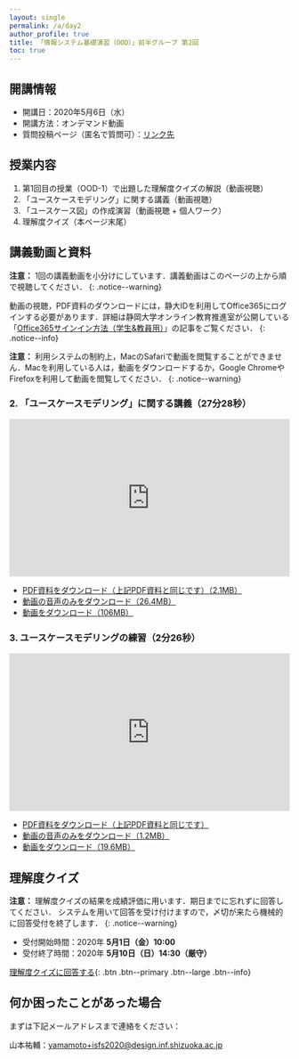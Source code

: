 ```yaml
---
layout: single
permalink: /a/day2
author_profile: true
title: 「情報システム基礎演習（OOD）」前半グループ 第2回
toc: true
---
```


## 開講情報

* 開講日：2020年5月6日（水）
* 開講方法：オンデマンド動画
* 質問投稿ページ（匿名で質問可）：[リンク先](https://app.sli.do/event/ettdzb7m)


## 授業内容

1. 第1回目の授業（OOD-1）で出題した理解度クイズの解説（動画視聴）
2. 「ユースケースモデリング」に関する講義（動画視聴）
3. 「ユースケース図」の作成演習（動画視聴 + 個人ワーク）
4. 理解度クイズ（本ページ末尾）


## 講義動画と資料
**注意：** 1回の講義動画を小分けにしています．講義動画はこのページの上から順で視聴してください．
{: .notice--warning}

動画の視聴，PDF資料のダウンロードには，静大IDを利用してOffice365にログインする必要があります．詳細は静岡大学オンライン教育推進室が公開している「[Office365サインイン方法（学生&教員用）](https://wwp.shizuoka.ac.jp/online-education/office365%e3%82%b5%e3%82%a4%e3%83%b3%e3%82%a4%e3%83%b3%ef%bc%86-ms-stream%e8%a6%96%e8%81%b4%e6%96%b9%e6%b3%95%ef%bc%88%e5%ad%a6%e7%94%9f%e6%95%99%e5%93%a1%e7%94%a8%ef%bc%89/)」の記事をご覧ください．
{: .notice--info}

**注意：** 利用システムの制約上，MacのSafariで動画を閲覧することができません．Macを利用している人は，動画をダウンロードするか，Google ChromeやFirefoxを利用して動画を閲覧してください．
{: .notice--warning}


<!-- ### 1. 第1回目の授業（OOD-1）で出題した理解度クイズの解説（15分48秒）

<div style='max-width: 1280px'><div style='position: relative; padding-bottom: 56.25%; height: 0; overflow: hidden;'><iframe width="1280" height="720" src="https://web.microsoftstream.com/embed/video/a68b7199-7f29-4be2-b69d-a61d0d71533f?autoplay=false&amp;showinfo=false" allowfullscreen style="border:none; position: absolute; top: 0; left: 0; right: 0; bottom: 0; height: 100%; max-width: 100%;"></iframe></div></div>

* [PDF資料をダウンロード（2.1MB）](https://b.hontolab.org/2K2PO7h)
* [動画の音声のみをダウンロード（7.6MB）](https://b.hontolab.org/2VBbOeQ)
* [動画をダウンロード（76.0MB）](https://b.hontolab.org/3cnYWja) -->


### 2. 「ユースケースモデリング」に関する講義（27分28秒）

<div style='max-width: 1280px'><div style='position: relative; padding-bottom: 56.25%; height: 0; overflow: hidden;'><iframe width="1280" height="720" src="https://web.microsoftstream.com/embed/video/fdf9d2c5-4cd1-4514-a324-15c89e5dae36?autoplay=false&amp;showinfo=false" allowfullscreen style="border:none; position: absolute; top: 0; left: 0; right: 0; bottom: 0; height: 100%; max-width: 100%;"></iframe></div></div>

* [PDF資料をダウンロード（上記PDF資料と同じです）（2.1MB）](https://b.hontolab.org/2K2PO7h)
* [動画の音声のみをダウンロード（26.4MB）](https://b.hontolab.org/2XAIaJv)
* [動画をダウンロード（106MB）](https://b.hontolab.org/2RH4hKC)


### 3. ユースケースモデリングの練習（2分26秒）

<div style='max-width: 1280px'><div style='position: relative; padding-bottom: 56.25%; height: 0; overflow: hidden;'><iframe width="1280" height="720" src="https://web.microsoftstream.com/embed/video/353bab26-0347-4c51-8533-6b36e8e4b614?autoplay=false&amp;showinfo=false" allowfullscreen style="border:none; position: absolute; top: 0; left: 0; right: 0; bottom: 0; height: 100%; max-width: 100%;"></iframe></div></div>

* [PDF資料をダウンロード（上記PDF資料と同じです）](https://b.hontolab.org/2K2PO7h)
* [動画の音声のみをダウンロード（1.2MB）](https://b.hontolab.org/2Vbp0Ii)
* [動画をダウンロード（19.6MB）](https://b.hontolab.org/3bd4OM3)


## 理解度クイズ

**注意：** 理解度クイズの結果を成績評価に用います．期日までに忘れずに回答してください．
システムを用いて回答を受け付けますので，〆切が来たら機械的に回答受付を終了します．
{: .notice--warning}

* 受付開始時間：2020年 **5月1日（金）10:00**
* 受付終了時間：2020年 **5月10日（日）14:30（厳守）**

[理解度クイズに回答する](https://b.hontolab.org/2XASRMe){: .btn .btn--primary .btn--large .btn--info}


## 何か困ったことがあった場合
まずは下記メールアドレスまで連絡をください：

山本祐輔：yamamoto+isfs2020@design.inf.shizuoka.ac.jp


